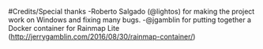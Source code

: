 #Credits/Special thanks
-Roberto Salgado (@lightos) for making the project work on Windows and fixing many bugs.
-@jgamblin for putting together a Docker container for Rainmap Lite (http://jerrygamblin.com/2016/08/30/rainmap-container/)
